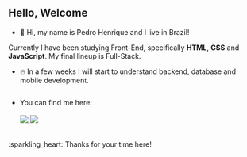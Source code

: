 ## Hello, Welcome

- 👋 Hi, my name is Pedro Henrique and I live in Brazil!

Currently I have been studying Front-End, specifically <strong>HTML</strong>, <strong>CSS</strong> and <strong>JavaScript</strong>. My final lineup is Full-Stack.

- :fire: In a few weeks I will start to understand backend, database and mobile development.

<img href="https://github-readme-stats.vercel.app/api/top-langs/?username={DevMatosElysium}&theme=blue-green">

- You can find me here: <br><br>
<a href="https://instagram.com/matoshenrique_"> <img src="https://img.shields.io/badge/Instagram-E4405F?style=for-the-badge&logo=instagram&logoColor=white"> </a>
<a href="https://www.linkedin.com/in/dev-pedro"> <img src="https://img.shields.io/badge/LinkedIn-0077B5?style=for-the-badge&logo=linkedin&logoColor=white"> </a>
<br>
:sparkling_heart: Thanks for your time here!
